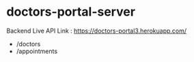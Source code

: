 # doctors-portal-server

Backend Live API Link : https://doctors-portal3.herokuapp.com/

 * /doctors
 * /appointments
